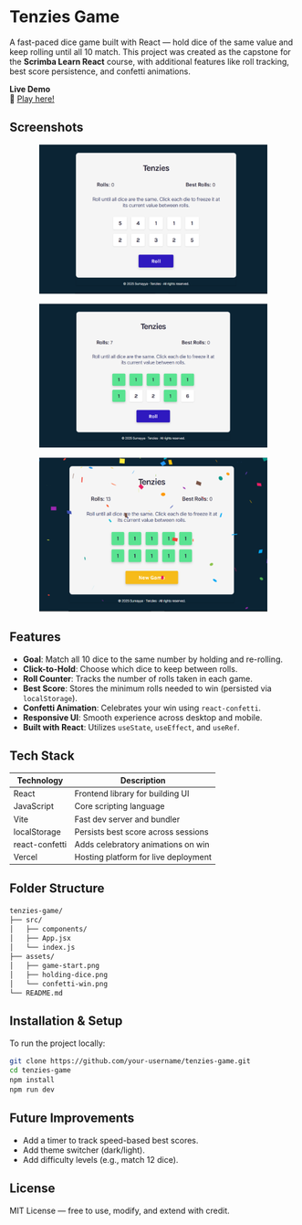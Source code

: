 
# Tenzies Game

A fast-paced dice game built with React — hold dice of the same value and keep rolling until all 10 match. This project was created as the capstone for the **Scrimba Learn React** course, with additional features like roll tracking, best score persistence, and confetti animations.

**Live Demo**  
🔗 [Play here!](https://tenzies-game-pi-eight.vercel.app/)


##  Screenshots

<p align="center">
  <img src="https://github.com/sumayya-yasin/Tenzies/blob/main/src/assets/game-start.png" alt="Tenzies Start Screen" width="400"/>
</p>
<p align="center">
  <img src="https://github.com/sumayya-yasin/Tenzies/blob/main/src/assets/holding-dice.png" alt="Holding Dice" width="400"/>
</p>
<p align="center">
  <img src="https://github.com/sumayya-yasin/Tenzies/blob/main/src/assets/confetti-win.png" alt="Win Screen with Confetti" width="400"/>
</p>



##  Features

-  **Goal**: Match all 10 dice to the same number by holding and re-rolling.
-  **Click-to-Hold**: Choose which dice to keep between rolls.
-  **Roll Counter**: Tracks the number of rolls taken in each game.
-  **Best Score**: Stores the minimum rolls needed to win (persisted via `localStorage`).
-  **Confetti Animation**: Celebrates your win using `react-confetti`.
-  **Responsive UI**: Smooth experience across desktop and mobile.
-  **Built with React**: Utilizes `useState`, `useEffect`, and `useRef`.



##  Tech Stack

| Technology     | Description                                |
|----------------|--------------------------------------------|
| React          | Frontend library for building UI           |
| JavaScript     | Core scripting language                    |
| Vite           | Fast dev server and bundler                |
| localStorage   | Persists best score across sessions        |
| react-confetti | Adds celebratory animations on win         |
| Vercel         | Hosting platform for live deployment       |



##  Folder Structure

```
tenzies-game/
├── src/
│   ├── components/
│   ├── App.jsx
│   └── index.js
├── assets/
│   ├── game-start.png
│   ├── holding-dice.png
│   └── confetti-win.png
└── README.md
```


##  Installation & Setup

To run the project locally:

```bash
git clone https://github.com/your-username/tenzies-game.git
cd tenzies-game
npm install
npm run dev
```



##  Future Improvements

-  Add a timer to track speed-based best scores.
-  Add theme switcher (dark/light).
-  Add difficulty levels (e.g., match 12 dice).



## License

MIT License — free to use, modify, and extend with credit.


